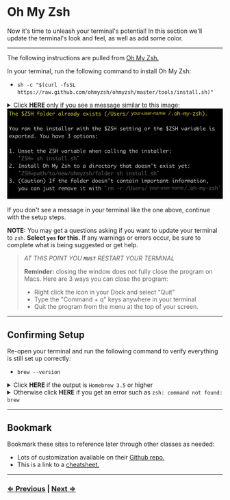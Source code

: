 # Oh My Zsh

Now it's time to unleash your terminal's potential! In this section we'll update the terminal's look and feel, as well as add some color.

---

The following instructions are pulled from [Oh My Zsh.](https://ohmyz.sh/)

In your terminal, run the following command to install Oh My Zsh:

- `sh -c "$(curl -fsSL https://raw.github.com/ohmyzsh/ohmyzsh/master/tools/install.sh)"`

<details>
  <summary>Click <strong>HERE</strong> only if you see a message similar to this image: <img src="../../images/oh-my-zsh-verification.png" />
  </summary>

  Congratulations! If you see this message in your terminal, it means Oh My Zsh is already installed. Continue to the <a href="./6-node">next page!</a>
</details>

If you don't see a message in your terminal like the one above, continue with the setup steps.

**NOTE:** You may get a questions asking if you want to update your terminal to `zsh`. **Select `yes` for this.** If any warnings or errors occur, be sure to complete what is being suggested or get help.

> _AT THIS POINT YOU **`MUST`** RESTART YOUR TERMINAL_
>
> **Reminder:** closing the window does not fully close the program on Macs. Here are 3 ways you can close the program:
>
> - Right click the icon in your Dock and select "Quit"
> - Type the "Command + q" keys anywhere in your terminal
> - Quit the program from the menu at the top of your screen.

---

## Confirming Setup

Re-open your terminal and run the following command to verify everything is still set up correctly:

- `brew --version`

<details>
  <summary>
  Click <strong>HERE</strong> if the output is <code>Homebrew 3.5</code> or higher
  </summary>

  You're ready to continue to the <a href="./6-node">next page.</a>

</details>

<details>
  <summary>
  Otherwise click <strong>HERE</strong> if you get an error such as <code>zsh: command not found: brew</code>

  </summary>

  <ul>
    <li>
      Run the following commands:
      <ol>
        <li><code>echo 'export BREW_HOME="/home/linuxbrew/.linuxbrew/bin"' >> $HOME/.zshrc</code></li>
        <li><code>echo 'export PATH="$PATH:$BREW_HOME"' >> $HOME/.zshrc</code></li>
        <li><code>reset</code></li>
      </ol>
    </li>
    <li> Check again for confirmation with the command:
      <ul>
        <li><code>brew --version</code></li>
        <li>You should see <code>Homebrew 3.5</code> or higher</li>
      </ul>
    </li>
  </ul>

  <strong>If you are still getting errors at this point, <a href="../../error/error">click here</a> and do not continue with the following steps until you have Oh My Zsh properly installed.</strong>

</details>

---

## Bookmark

Bookmark these sites to reference later through other classes as needed:

- Lots of customization available on their [Github repo.](https://github.com/ohmyzsh/ohmyzsh/)
- This is a link to a [cheatsheet.](https://github.com/ohmyzsh/ohmyzsh/wiki/Cheatsheet)

---

### [⇐ Previous](./4-tree.md) | [Next ⇒](./6-node.md)
